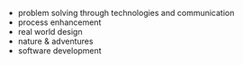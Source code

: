 - problem solving through technologies and communication
- process enhancement
- real world design
- nature & adventures
- software development
